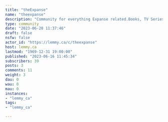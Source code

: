 ```yaml
---
title: "theExpanse" 
name: "theexpanse"
description: "Community for everything Expanse related.Books, TV Series, Comics, Games and more."
type: community
date: "2023-06-20 11:37:46"
draft: false
nsfw: false
actor_id: "https://lemmy.ca/c/theexpanse"
host: lemmy.ca
lastmod: "1969-12-31 19:00:00"
published: "2023-06-16 11:45:34"
subscribers: 39
posts: 3
comments: 11
weight: 3
dau: 0
wau: 0
mau: 0
instances:
- "lemmy_ca"
tags: 
- "lemmy_ca"

---
```


